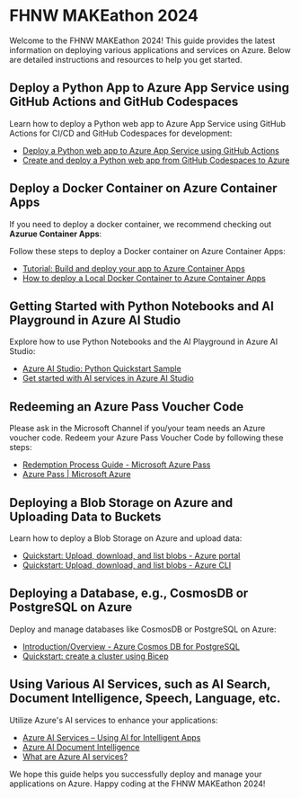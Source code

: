 # FHNW MAKEathon 2024

Welcome to the FHNW MAKEathon 2024! This guide provides the latest information on deploying various applications and services on Azure. Below are detailed instructions and resources to help you get started.

## Deploy a Python App to Azure App Service using GitHub Actions and GitHub Codespaces

Learn how to deploy a Python web app to Azure App Service using GitHub Actions for CI/CD and GitHub Codespaces for development:
- [Deploy a Python web app to Azure App Service using GitHub Actions](https://learn.microsoft.com/en-us/azure/developer/python/python-web-app-github-actions-app-service)
- [Create and deploy a Python web app from GitHub Codespaces to Azure](https://learn.microsoft.com/en-us/azure/developer/python/quickstart-python-web-azd-codespaces)

## Deploy a Docker Container on Azure Container Apps
If you need to deploy a docker container, we recommend checking out **Azurue Container Apps**:

Follow these steps to deploy a Docker container on Azure Container Apps:
- [Tutorial: Build and deploy your app to Azure Container Apps](https://learn.microsoft.com/en-us/azure/container-apps/tutorial-code-to-cloud)
- [How to deploy a Local Docker Container to Azure Container Apps](https://techcommunity.microsoft.com/t5/apps-on-azure-blog/how-to-deploy-a-local-docker-container-to-azure-container-apps/ba-p/3583888)

## Getting Started with Python Notebooks and AI Playground in Azure AI Studio

Explore how to use Python Notebooks and the AI Playground in Azure AI Studio:
- [Azure AI Studio: Python Quickstart Sample](https://github.com/Azure-Samples/aistudio-python-quickstart-sample)
- [Get started with AI services in Azure AI Studio](https://learn.microsoft.com/en-us/azure/ai-studio/ai-services/get-started)

## Redeeming an Azure Pass Voucher Code
Please ask in the Microsoft Channel if you/your team needs an Azure voucher code.
Redeem your Azure Pass Voucher Code by following these steps:
- [Redemption Process Guide - Microsoft Azure Pass](https://www.microsoftazurepass.com/Home/HowTo)
- [Azure Pass | Microsoft Azure](https://azure.microsoft.com/en-us/pricing/offers/azure-pass/)

## Deploying a Blob Storage on Azure and Uploading Data to Buckets

Learn how to deploy a Blob Storage on Azure and upload data:
- [Quickstart: Upload, download, and list blobs - Azure portal](https://learn.microsoft.com/en-us/azure/storage/blobs/storage-quickstart-blobs-portal)
- [Quickstart: Upload, download, and list blobs - Azure CLI](https://learn.microsoft.com/en-us/azure/storage/blobs/storage-quickstart-blobs-cli)

## Deploying a Database, e.g., CosmosDB or PostgreSQL on Azure

Deploy and manage databases like CosmosDB or PostgreSQL on Azure:
- [Introduction/Overview - Azure Cosmos DB for PostgreSQL](https://learn.microsoft.com/en-us/azure/cosmos-db/postgresql/introduction)
- [Quickstart: create a cluster using Bicep](https://learn.microsoft.com/en-us/azure/cosmos-db/postgresql/quickstart-create-bicep)

## Using Various AI Services, such as AI Search, Document Intelligence, Speech, Language, etc.

Utilize Azure's AI services to enhance your applications:
- [Azure AI Services – Using AI for Intelligent Apps](https://azure.microsoft.com/en-us/products/ai-services/)
- [Azure AI Document Intelligence](https://azure.microsoft.com/en-us/products/ai-services/ai-document-intelligence)
- [What are Azure AI services?](https://learn.microsoft.com/en-us/azure/ai-services/what-are-ai-services)

We hope this guide helps you successfully deploy and manage your applications on Azure. Happy coding at the FHNW MAKEathon 2024!

